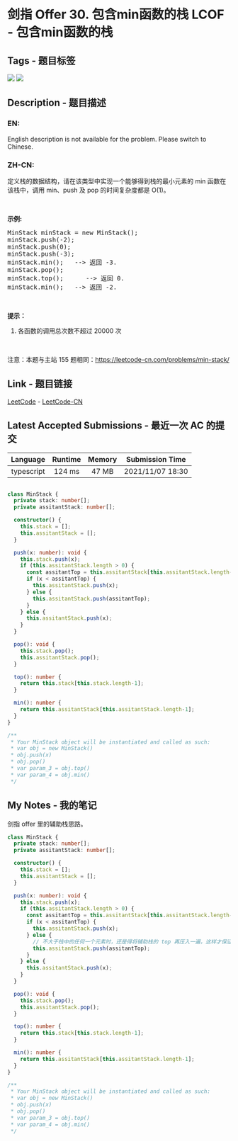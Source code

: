 
# 剑指 Offer 30. 包含min函数的栈 LCOF - 包含min函数的栈

## Tags - 题目标签

 <img src="https://img.shields.io/badge/Stack-栈-blue.svg">   <img src="https://img.shields.io/badge/Design-设计-blue.svg">  


## Description - 题目描述

### EN:
English description is not available for the problem. Please switch to Chinese.

### ZH-CN:
<p>定义栈的数据结构，请在该类型中实现一个能够得到栈的最小元素的 min 函数在该栈中，调用 min、push 及 pop 的时间复杂度都是 O(1)。</p>

<p>&nbsp;</p>

<p><strong>示例:</strong></p>

<pre>MinStack minStack = new MinStack();
minStack.push(-2);
minStack.push(0);
minStack.push(-3);
minStack.min();   --&gt; 返回 -3.
minStack.pop();
minStack.top();      --&gt; 返回 0.
minStack.min();   --&gt; 返回 -2.
</pre>

<p>&nbsp;</p>

<p><strong>提示：</strong></p>

<ol>
	<li>各函数的调用总次数不超过 20000 次</li>
</ol>

<p>&nbsp;</p>

<p>注意：本题与主站 155 题相同：<a href="https://leetcode-cn.com/problems/min-stack/">https://leetcode-cn.com/problems/min-stack/</a></p>



## Link - 题目链接

[LeetCode](https://leetcode.com/problems/bao-han-minhan-shu-de-zhan-lcof/description/)  -  [LeetCode-CN](https://leetcode-cn.com/problems/bao-han-minhan-shu-de-zhan-lcof/description/)
## Latest Accepted Submissions - 最近一次 AC 的提交


| Language | Runtime | Memory | Submission Time |
|:---:|:---:|:---:|:---:|
| typescript  | 124 ms | 47 MB | 2021/11/07 18:30 |

```typescript

class MinStack {
  private stack: number[];
  private assitantStack: number[];

  constructor() {
    this.stack = [];
    this.assitantStack = [];
  }

  push(x: number): void {
    this.stack.push(x);
    if (this.assitantStack.length > 0) {
      const assitantTop = this.assitantStack[this.assitantStack.length-1];
      if (x < assitantTop) {
        this.assitantStack.push(x);
      } else {
        this.assitantStack.push(assitantTop);
      }
    } else {
      this.assitantStack.push(x);
    }
  }

  pop(): void {
    this.stack.pop();
    this.assitantStack.pop();
  }

  top(): number {
    return this.stack[this.stack.length-1];
  }

  min(): number {
    return this.assitantStack[this.assitantStack.length-1];
  }
}

/**
 * Your MinStack object will be instantiated and called as such:
 * var obj = new MinStack()
 * obj.push(x)
 * obj.pop()
 * var param_3 = obj.top()
 * var param_4 = obj.min()
 */

```
## My Notes - 我的笔记


剑指 offer 里的辅助栈思路。
```typescript
class MinStack {
  private stack: number[];
  private assitantStack: number[];

  constructor() {
    this.stack = [];
    this.assitantStack = [];
  }

  push(x: number): void {
    this.stack.push(x);
    if (this.assitantStack.length > 0) {
      const assitantTop = this.assitantStack[this.assitantStack.length-1];
      if (x < assitantTop) {
        this.assitantStack.push(x);
      } else {
        // 不大于栈中的任何一个元素时，还是得将辅助栈的 top 再压入一遍，这样才保证出栈时最小值是正确的
        this.assitantStack.push(assitantTop);
      }
    } else {
      this.assitantStack.push(x);
    }
  }

  pop(): void {
    this.stack.pop();
    this.assitantStack.pop();
  }

  top(): number {
    return this.stack[this.stack.length-1];
  }

  min(): number {
    return this.assitantStack[this.assitantStack.length-1];
  }
}

/**
 * Your MinStack object will be instantiated and called as such:
 * var obj = new MinStack()
 * obj.push(x)
 * obj.pop()
 * var param_3 = obj.top()
 * var param_4 = obj.min()
 */
```

